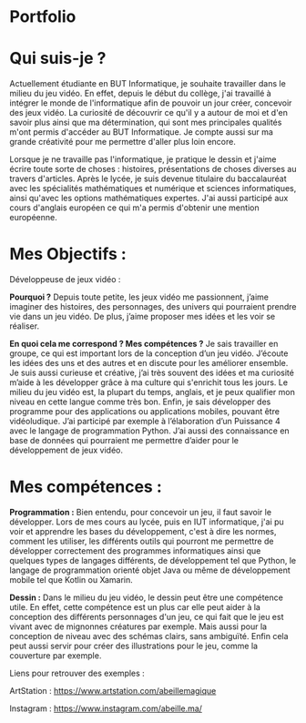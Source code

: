 # Portfolio

# Qui suis-je ?

Actuellement étudiante en BUT Informatique, je souhaite travailler dans le milieu du jeu vidéo. 
En effet, depuis le début du collège, j'ai travaillé à intégrer le monde de l'informatique afin de pouvoir un jour créer, concevoir des jeux vidéo.
La curiosité de découvrir ce qu'il y a autour de moi et d'en savoir plus ainsi que ma détermination, qui sont mes principales qualités m'ont permis d'accéder au BUT Informatique. Je compte aussi sur ma grande créativité pour me permettre d'aller plus loin encore.

Lorsque je ne travaille pas l'informatique, je pratique le dessin et j'aime écrire toute sorte de choses : histoires, présentations de choses diverses au travers d'articles.
Après le lycée, je suis devenue titulaire du baccalauréat avec les spécialités mathématiques et numérique et sciences informatiques, ainsi qu'avec les options mathématiques expertes. J'ai aussi participé aux cours d'anglais européen ce qui m'a permis d'obtenir une mention européenne.

# Mes Objectifs :
Développeuse de jeux vidéo :

**Pourquoi ?**
Depuis toute petite, les jeux vidéo me passionnent, j’aime imaginer des histoires, des personnages, des univers qui pourraient prendre vie dans un jeu vidéo. De plus, j’aime proposer mes idées et les voir se réaliser.

**En quoi cela me correspond ? Mes compétences ?**
Je sais travailler en groupe, ce qui est important lors de la conception d’un jeu vidéo. J’écoute les idées des uns et des autres et en discute pour les améliorer ensemble. Je suis aussi curieuse et créative, j’ai très souvent des idées et ma curiosité m’aide à les développer grâce à ma culture qui s'enrichit tous les jours. Le milieu du jeu vidéo est, la plupart du temps, anglais, et je peux qualifier mon niveau en cette langue comme très bon. Enfin, je sais développer des programme  pour des applications ou applications mobiles, pouvant être vidéoludique. J’ai participé par exemple à l’élaboration d’un Puissance 4 avec le langage de programmation Python. J’ai aussi des connaissance en base de données qui pourraient me permettre d’aider pour le développement de jeux vidéo. 

# Mes compétences :
**Programmation :**
Bien entendu, pour concevoir un jeu, il faut savoir le développer. Lors de mes cours au lycée, puis en IUT informatique, j'ai pu voir et apprendre les bases du développement, c'est à dire les normes, comment les utiliser, les différents outils qui pourront me permettre de développer correctement des programmes informatiques ainsi que quelques types de langages différents, de développement tel que Python, le langage de programmation orienté objet Java ou même de développement mobile tel que Kotlin ou Xamarin.



**Dessin :**
Dans le milieu du jeu vidéo, le dessin peut être une compétence utile. En effet, cette compétence est un plus car elle peut aider à la conception des différents personnages d'un jeu, ce qui fait que le jeu est vivant avec de mignonnes créatures par exemple. Mais aussi pour la conception de niveau avec des schémas clairs, sans ambiguïté. Enfin cela peut aussi servir pour créer des illustrations pour le jeu, comme la couverture par exemple.
  
Liens pour retrouver des exemples :
  
ArtStation : https://www.artstation.com/abeillemagique
  
Instagram : https://www.instagram.com/abeille.ma/

